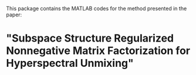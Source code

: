 This package contains the MATLAB codes for the method presented in the paper:
# "Subspace Structure Regularized Nonnegative Matrix Factorization for Hyperspectral Unmixing"
